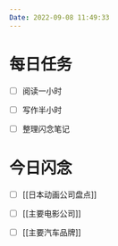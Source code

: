 ```yaml
---
Date: 2022-09-08 11:49:33
---
```


# 每日任务
- [ ] 阅读一小时
- [ ] 写作半小时
- [ ] 整理闪念笔记


# 今日闪念
- [ ] [[日本动画公司盘点]]
- [ ] [[主要电影公司]]
- [ ] [[主要汽车品牌]]



